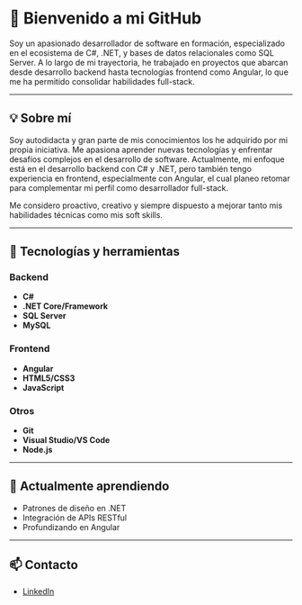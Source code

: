 # 👋 Bienvenido a mi GitHub

Soy un apasionado desarrollador de software en formación, especializado en el ecosistema de C#, .NET, y bases de datos relacionales como SQL Server. A lo largo de mi trayectoria, he trabajado en proyectos que abarcan desde desarrollo backend hasta tecnologías frontend como Angular, lo que me ha permitido consolidar habilidades full-stack.

---

## 💡 Sobre mí

Soy autodidacta y gran parte de mis conocimientos los he adquirido por mi propia iniciativa. Me apasiona aprender nuevas tecnologías y enfrentar desafíos complejos en el desarrollo de software. Actualmente, mi enfoque está en el desarrollo backend con C# y .NET, pero también tengo experiencia en frontend, especialmente con Angular, el cual planeo retomar para complementar mi perfil como desarrollador full-stack.

Me considero proactivo, creativo y siempre dispuesto a mejorar tanto mis habilidades técnicas como mis soft skills.

---

## 🚀 Tecnologías y herramientas

### Backend
- **C#**
- **.NET Core/Framework**
- **SQL Server**
- **MySQL**
  
### Frontend
- **Angular**
- **HTML5/CSS3**
- **JavaScript**

### Otros
- **Git**
- **Visual Studio/VS Code**
- **Node.js**
  
---

## 🌱 Actualmente aprendiendo

- Patrones de diseño en .NET
- Integración de APIs RESTful
- Profundizando en Angular

---

## 📫 Contacto

- [LinkedIn](https://linkedin.com/in/paco-jordano-chinchay-chuquilin)

